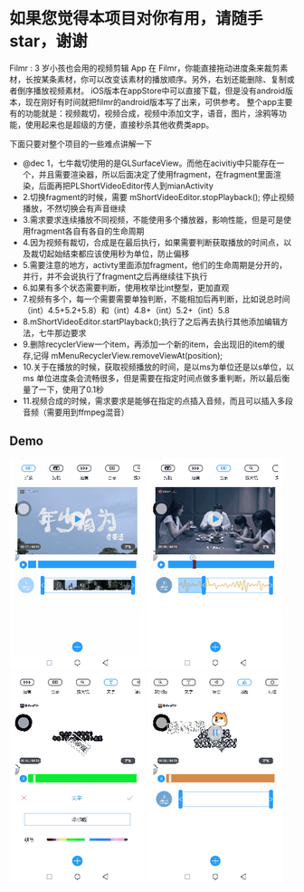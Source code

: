 # 如果您觉得本项目对你有用，请随手star，谢谢

Filmr : 3 岁小孩也会用的视频剪辑 App 
在 Filmr，你能直接拖动进度条来裁剪素材，长按某条素材，你可以改变该素材的播放顺序。另外，右划还能删除、复制或者倒序播放视频素材。
iOS版本在appStore中可以直接下载，但是没有android版本，现在刚好有时间就把filmr的android版本写了出来，可供参考。
整个app主要有的功能就是：视频裁切，视频合成，视频中添加文字，语音，图片，涂鸦等功能，使用起来也是超级的方便，直接秒杀其他收费类app。

下面只要对整个项目的一些难点讲解一下
 * @dec 1，七牛裁切使用的是GLSurfaceView。而他在acivitiy中只能存在一个，并且需要渲染器，所以后面决定了使用fragment，在fragment里面渲染，后面再把PLShortVideoEditor传人到mianActivity
 * 2.切换fragment的时候，需要 mShortVideoEditor.stopPlayback(); 停止视频播放，不然切换会有声音继续
 * 3.需求要求连续播放不同视频，不能使用多个播放器，影响性能，但是可是使用fragment各自有各自的生命周期
 * 4.因为视频有裁切，合成是在最后执行，如果需要判断获取播放的时间点，以及裁切起始结束都应该使用秒为单位，防止偏移
 * 5.需要注意的地方，activty里面添加fragment，他们的生命周期是分开的，并行，并不会说执行了fragment之后再继续往下执行
 * 6.如果有多个状态需要判断，使用枚举比int整型，更加直观
 * 7.视频有多个，每一个需要需要单独判断，不能相加后再判断，比如说总时间 （int）4.5+5.2+5.8）和（int）4.8+（int）5.2+（int）5.8
 * 8.mShortVideoEditor.startPlayback();执行了之后再去执行其他添加编辑方法，七牛那边要求
 * 9.删除recyclerView一个item，再添加一个新的item，会出现旧的item的缓存,记得 mMenuRecyclerView.removeViewAt(position);
 * 10.关于在播放的时候，获取视频播放的时间，是以ms为单位还是以s单位，以ms 单位进度条会流畅很多，但是需要在指定时间点做多重判断，所以最后衡量了一下，使用了0.1秒
 * 11.视频合成的时候，需求要求是能够在指定的点插入音频，而且可以插入多段音频（需要用到ffmpeg混音）
 

## Demo
![Demo](/pic/cut.gif)
![Demo](/pic/music.gif)
![Demo](/pic/wenzi.gif)
![Demo](/pic/tietu.gif)
